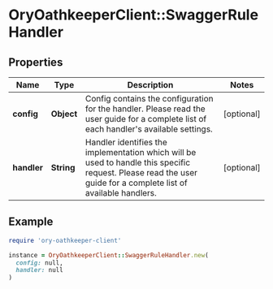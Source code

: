 # OryOathkeeperClient::SwaggerRuleHandler

## Properties

| Name | Type | Description | Notes |
| ---- | ---- | ----------- | ----- |
| **config** | **Object** | Config contains the configuration for the handler. Please read the user guide for a complete list of each handler&#39;s available settings. | [optional] |
| **handler** | **String** | Handler identifies the implementation which will be used to handle this specific request. Please read the user guide for a complete list of available handlers. | [optional] |

## Example

```ruby
require 'ory-oathkeeper-client'

instance = OryOathkeeperClient::SwaggerRuleHandler.new(
  config: null,
  handler: null
)
```

